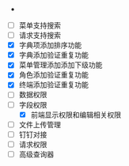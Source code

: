 - 
- [ ] 菜单支持搜索
- [ ] 请求支持搜索
- [x] 字典项添加排序功能
- [x] 字典添加验证重复功能
- [x] 菜单管理添加添加下级功能
- [x] 角色添加验证重复功能
- [x] 终端添加验证重复功能
- [ ] 数据权限
- [ ] 字段权限
  - [x] 前端显示权限和编辑相关权限
- [ ] 文件上传管理
- [ ] 钉钉对接
- [ ] 请求权限
- [ ] 高级查询器